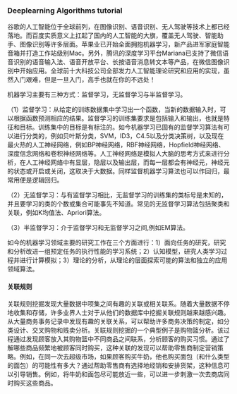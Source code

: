 ### Deeplearning Algorithms tutorial
谷歌的人工智能位于全球前列，在图像识别、语音识别、无人驾驶等技术上都已经落地。而百度实质意义上扛起了国内的人工智能的大旗，覆盖无人驾驶、智能助手、图像识别等许多层面。苹果业已开始全面拥抱机器学习，新产品进军家庭智能音箱并打造工作站级别Mac。另外，腾讯的深度学习平台Mariana已支持了微信语音识别的语音输入法、语音开放平台、长按语音消息转文本等产品，在微信图像识别中开始应用。全球前十大科技公司全部发力人工智能理论研究和应用的实现，虽然入门艰难，但是一旦入门，高手也就在你的不远处！

机器学习主要有三种方式：监督学习，无监督学习与半监督学习。

（1）监督学习：从给定的训练数据集中学习出一个函数，当新的数据输入时，可以根据函数预测相应的结果。监督学习的训练集要求是包括输入和输出，也就是特征和目标。训练集中的目标是有标注的。如今机器学习已固有的监督学习算法有可以进行分类的，例如贝叶斯分类，SVM，ID3，C4.5以及分类决策树，以及现在最火热的人工神经网络，例如BP神经网络，RBF神经网络，Hopfield神经网络、深度信念网络和卷积神经网络等。人工神经网络是模拟人大脑的思考方式来进行分析，在人工神经网络中有显层，隐层以及输出层，而每一层都会有神经元，神经元的状态或开启或关闭，这取决于大数据。同样监督机器学习算法也可以作回归，最常用便是逻辑回归。

（2）无监督学习：与有监督学习相比，无监督学习的训练集的类标号是未知的，并且要学习的类的个数或集合可能事先不知道。常见的无监督学习算法包括聚类和关联，例如K均值法、Apriori算法。

（3）半监督学习：介于监督学习和无监督学习之间,例如EM算法。

如今的机器学习领域主要的研究工作在三个方面进行：1）面向任务的研究，研究和分析改进一组预定任务的执行性能的学习系统；2）认知模型，研究人类学习过程并进行计算模拟；3）理论的分析，从理论的层面探索可能的算法和独立的应用领域算法。


#### 关联规则
关联规则挖掘发现大量数据中项集之间有趣的关联或相关联系。随着大量数据不停地收集和存储，许多业界人士对于从他们的数据库中挖掘关联规则越来越感兴趣。从大量商务事务记录中发现有趣的关联关系，可以帮助许多商务决策的制定，如分类设计、交叉购物和贱卖分析。关联规则挖掘的一个典型例子是购物篮分析。该过程通过发现顾客放入其购物篮中不同商品之间联系，分析顾客的购买习惯。通过了解哪些商品频繁地被顾客同时购买，这种关联的发现可以帮助零售商制定营销策略。例如，在同一次去超级市场，如果顾客购买牛奶，他也购买面包（和什么类型的面包）的可能性有多大？通过帮助零售商有选择地经销和安排货架，这种信息可以引导销售。例如，将牛奶和面包尽可能放近一些，可以进一步刺激一次去商店同时购买这些商品。
